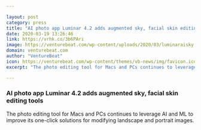 ```yaml
---

layout: post
category: press
title: "AI photo app Luminar 4.2 adds augmented sky, facial skin editing tools"
date: 2020-03-19 13:26:46
link: https://vrhk.co/3b6PAri
image: https://venturebeat.com/wp-content/uploads/2020/03/luminaraisky.jpg?w=1200&strip=all
domain: venturebeat.com
author: "VentureBeat"
icon: https://venturebeat.com/wp-content/themes/vb-news/img/favicon.ico
excerpt: "The photo editing tool for Macs and PCs continues to leverage AI and ML to improve its one-click solutions for modifying landscape and portrait images."

---
```


### AI photo app Luminar 4.2 adds augmented sky, facial skin editing tools

The photo editing tool for Macs and PCs continues to leverage AI and ML to improve its one-click solutions for modifying landscape and portrait images.